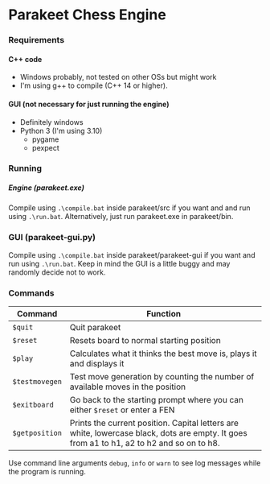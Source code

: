 # Parakeet Chess Engine

### Requirements 
#### C++ code
 - Windows probably, not tested on other OSs but might work
 - I'm using g++ to compile (C++ 14 or higher).

#### GUI (not necessary for just running the engine)
 - Definitely windows
 - Python 3 (I'm using 3.10)
    - pygame
    - pexpect

### Running
##### Engine (parakeet.exe)
Compile using ``.\compile.bat`` inside parakeet/src if you want and and run using ``.\run.bat``. Alternatively, just run parakeet.exe in parakeet/bin.

### GUI (parakeet-gui.py)
Compile using ``.\compile.bat`` inside parakeet/parakeet-gui if you want and run using ``.\run.bat``.
Keep in mind the GUI is a little buggy and may randomly decide not to work.

### Commands
| Command   | Function  |
|-----------|-----------|
| ``$quit``  | Quit parakeet |
| ``$reset`` | Resets board to normal starting position |
| ``$play``  | Calculates what it thinks the best move is, plays it and displays it |
| ``$testmovegen`` | Test move generation by counting the number of available moves in the position |
| ``$exitboard`` | Go back to the starting prompt where you can either ``$reset`` or enter a FEN |
| ``$getposition`` | Prints the current position. Capital letters are white, lowercase black, dots are empty. It goes from a1 to h1, a2 to h2 and so on to h8. |

Use command line arguments ``debug``, ``info`` or ``warn`` to see log messages while the program is running.